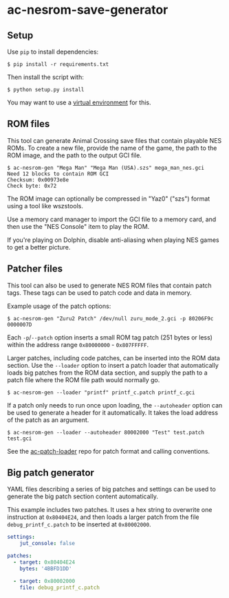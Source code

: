 # ac-nesrom-save-generator

## Setup

Use `pip` to install dependencies:

```
$ pip install -r requirements.txt
```

Then install the script with:

```
$ python setup.py install
```

You may want to use a [virtual environment](https://virtualenv.pypa.io/en/stable/) for this.

## ROM files

This tool can generate Animal Crossing save files that contain playable NES ROMs.
To create a new file, provide the name of the game, the path to the ROM image, and the path
to the output GCI file.

    $ ac-nesrom-gen "Mega Man" "Mega Man (USA).szs" mega_man_nes.gci
    Need 12 blocks to contain ROM GCI
    Checksum: 0x00973e8e
    Check byte: 0x72

The ROM image can optionally be compressed in "Yaz0" ("szs") format using a tool
like wszstools.

Use a memory card manager to import the GCI file to a memory card, and then use
the "NES Console" item to play the ROM.

If you're playing on Dolphin, disable anti-aliasing when playing NES games to
get a better picture.

## Patcher files

This tool can also be used to generate NES ROM files that contain patch tags. These
tags can be used to patch code and data in memory.

Example usage of the patch options:

    $ ac-nesrom-gen "Zuru2 Patch" /dev/null zuru_mode_2.gci -p 80206F9c 0000007D

Each `-p`/`--patch` option inserts a small ROM tag patch (251 bytes or less) within
the address range `0x80000000` - `0x807FFFFF`.

Larger patches, including code patches, can be inserted into the ROM data section.
Use the `--loader` option to insert a patch loader that automatically loads big patches
from the ROM data section, and supply the path to a patch file where the ROM file path
would normally go.

    $ ac-nesrom-gen --loader "printf" printf_c.patch printf_c.gci

If a patch only needs to run once upon loading, the `--autoheader` option
can be used to generate a header for it automatically. It takes the load address
of the patch as an argument.

    $ ac-nesrom-gen --loader --autoheader 80002000 "Test" test.patch test.gci

See the [ac-patch-loader](https://github.com/jamchamb/ac-patch-loader) repo
for patch format and calling conventions.

## Big patch generator

YAML files describing a series of big patches and settings can be used to generate
the big patch section content automatically.

This example includes two patches. It uses a hex string to overwrite one instruction
at `0x80404E24`, and then loads a larger patch from the file `debug_printf_c.patch`
to be inserted at `0x80002000`.

```yaml
settings:
    jut_console: false

patches:
  - target: 0x80404E24
    bytes: '4BBFD1DD'

  - target: 0x80002000
    file: debug_printf_c.patch
```
